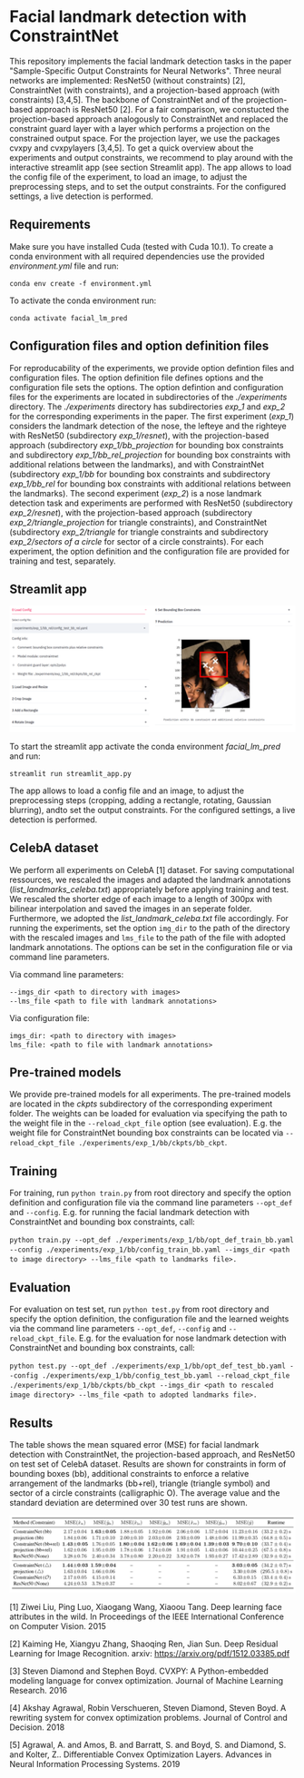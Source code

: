 # Facial landmark detection with ConstraintNet

This repository implements the facial landmark detection tasks in the paper "Sample-Specific Output Constraints for Neural Networks". Three neural networks are implemented: ResNet50 (without constraints) [2], ConstraintNet (with constraints), and a projection-based approach (with constraints) [3,4,5]. The backbone of ConstraintNet and of the projection-based approach is ResNet50 [2]. For a fair comparison, we constucted the projection-based approach analogously to ConstraintNet and replaced the constraint guard layer with a layer which performs a projection on the constrained output space. For the projection layer, we use the packages cvxpy and cvxpylayers [3,4,5]. To get a quick overview about the experiments and output constraints, we recommend to play around with the interactive streamlit app (see section Streamlit app). The app allows to load the config file of the experiment, to load an image, to adjust the preprocessing steps, and to set the output constraints. For the configured settings, a live detection is performed. 


## Requirements
Make sure you have installed Cuda (tested with Cuda 10.1).
To create a conda environment with all required dependencies use the provided *environment.yml* file and run:

```setup
conda env create -f environment.yml
```

To activate the conda environment  run:
```setup
conda activate facial_lm_pred
```


## Configuration files and option definition files

For reproducability
of the experiments, we provide option defintion files and configuration files. 
The option definition file defines options and the configuration file sets the 
options. The option defintion and configuration files for the experiments are located in subdirectories of the *./experiments*
directory. The *./experiments* directory has subdirectories *exp_1* and *exp_2* for 
the corresponding experiments in the paper. The first experiment (*exp_1*) considers the
landmark detection of the nose, the lefteye and the righteye with ResNet50 
(subdirectory *exp_1/resnet*), with the projection-based approach (subdirectory *exp_1/bb_projection* for bounding box 
constraints and subdirectory *exp_1/bb_rel_projection* for bounding box constraints with additional
relations between the landmarks), and with ConstraintNet (subdirectory *exp_1/bb* for bounding box 
constraints and subdirectory *exp_1/bb_rel* for bounding box constraints with additional
relations between the landmarks). The second experiment (*exp_2*) is a nose landmark detection task and experiments are performed with ResNet50 (subdirectory *exp_2/resnet*), with the projection-based approach (subdirectory *exp_2/triangle_projection* for triangle constraints), and ConstraintNet
(subdirectory *exp_2/triangle* for triangle constraints and subdirectory *exp_2/sectors of
a circle* for sector of a circle constraints). For each experiment, the option definition and the configuration file are
provided for training and test, separately.

## Streamlit app

![](screenshot_app.png)

To start the streamlit app activate the conda environment *facial_lm_pred* and
run:
```setup
streamlit run streamlit_app.py
```
The app allows to load a config file and an image, to adjust the preprocessing steps
(cropping, adding a rectangle, rotating, Gaussian blurring), andto set the output constraints.
For the configured settings, a live detection is performed.



## CelebA dataset

We perform all experiments on CelebA [1] dataset. For saving computational
ressources, we rescaled the images and adapted the landmark annotations
(*list_landmarks_celeba.txt*) appropriately before applying training and test. We rescaled
the shorter edge of each image to a length of 300px with bilinear interpolation and
saved
the images in an seperate folder. Furthermore, we adopted the *list_landmark_celeba.txt* file accordingly. For running the experiments, set the option `img_dir` to the path of the directory with the rescaled images and 
`lms_file` to the path of the file with adopted landmark annotations. The options can be set in the configuration file or via command line parameters.

Via command line parameters:
```
--imgs_dir <path to directory with images>              
--lms_file <path to file with landmark annotations>
```

Via configuration file:
```
imgs_dir: <path to directory with images>
lms_file: <path to file with landmark annotations>
```

## Pre-trained models
We provide pre-trained models for all experiments.
The pre-trained models are located in the *ckpts* subdirectory of the
corresponding experiment folder. The weights can be loaded for evaluation via
specifying the path to the weight file in the `--reload_ckpt_file` option (see
evaluation). E.g. the weight file for ConstraintNet bounding box constraints can be located via
`--reload_ckpt_file ./experiments/exp_1/bb/ckpts/bb_ckpt`.

## Training

For training, run `python train.py` from root directory and specify
the option definition and configuration file via the command line parameters
`--opt_def` and `--config`. E.g. for running the facial landmark detection with
ConstraintNet and bounding box constraints, call:

`python train.py --opt_def
./experiments/exp_1/bb/opt_def_train_bb.yaml --config
./experiments/exp_1/bb/config_train_bb.yaml --imgs_dir <path to image directory> --lms_file <path
to landmarks file>.`



## Evaluation

For evaluation on test set, run `python test.py` from root directory and specify
the option definition, the configuration file and the learned weights via 
the command line parameters `--opt_def`, `--config` and `--reload_ckpt_file`. 
E.g. for the evaluation for nose landmark detection with ConstraintNet and bounding box 
constraints, call:

`python test.py --opt_def ./experiments/exp_1/bb/opt_def_test_bb.yaml
--config ./experiments/exp_1/bb/config_test_bb.yaml --reload_ckpt_file
./experiments/exp_1/bb/ckpts/bb_ckpt --imgs_dir <path to rescaled image directory> --lms_file <path
to adopted landmarks file>.`

## Results

The table shows the mean squared error (MSE) for facial landmark detection with
ConstraintNet, the projection-based approach, and ResNet50 on test set of CelebA dataset. Results are shown
for constraints in form of bounding boxes (bb), additional constraints to
enforce a relative arrangement of the landmarks (bb+rel), triangle (triangle
symbol) and sector of a circle constraints (calligraphic O). The average value and the standard deviation are determined over 30
test runs are shown. 

![](results_facial_landmark_prediction.png)

[1] Ziwei Liu, Ping Luo, Xiaogang Wang, Xiaoou Tang. Deep learning face
attributes in the wild. In Proceedings of the IEEE International Conference on
Computer Vision. 2015

[2] Kaiming He, Xiangyu Zhang, Shaoqing Ren, Jian Sun. Deep Residual Learning
for Image Recognition. arxiv: https://arxiv.org/pdf/1512.03385.pdf

[3] Steven Diamond and Stephen Boyd. CVXPY: A Python-embedded modeling language for convex optimization. Journal of Machine Learning Research. 2016

[4] Akshay Agrawal, Robin Verschueren, Steven Diamond, Steven Boyd. A rewriting
system for convex optimization problems. Journal of Control and Decision. 2018

[5] Agrawal, A. and Amos, B. and Barratt, S. and Boyd, S. and Diamond, S. and
Kolter, Z.. Differentiable Convex Optimization Layers. Advances in Neural
Information Processing Systems. 2019
